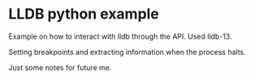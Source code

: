 LLDB python example
===================

Example on how to interact with lldb through the API. Used lldb-13.

Setting breakpoints and extracting information when the process halts.

Just some notes for future me.

